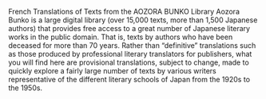 French Translations of Texts from the AOZORA BUNKO Library
Aozora Bunko is a large digital library (over 15,000 texts, more than 1,500 Japanese authors) that provides free access to a great number of Japanese literary works in the public domain. That is, texts by authors who have been deceased for more than 70 years.
Rather than “definitive” translations such as those produced by professional literary translators for publishers, what you will find here are provisional translations, subject to change, made to quickly explore a fairly large number of texts by various writers representative of the different literary schools of Japan from the 1920s to the 1950s.
